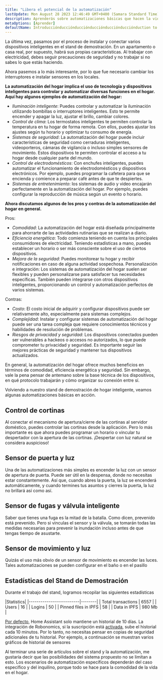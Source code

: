 ```yaml
---
title: "Libera el potencial de la automatización"
lastUpdate: Mon August 28 2023 12:46:49 GMT+0400 (Samara Standard Time)
description: Aprenderás sobre automatizaciones básicas que hacen la vida cotidiana más fácil en el ejemplo de un stand de casa inteligente.
metaOptions: [Aprender]
defaultName: Introducciónducciónducciónducciónducciónducciónduction to open source solution for private smart homes
---
```


<RoboAcademyText>La última vez, pasamos por el proceso de instalar y conectar varios dispositivos inteligentes en el stand de demostración. En un apartamento o casa real, por supuesto, habrá sus propias características. Al trabajar con electricidad, debes seguir precauciones de seguridad y no trabajar si no sabes lo que estás haciendo.

Ahora pasemos a lo más interesante, por lo que fue necesario cambiar los interruptores e instalar sensores en los locales.</RoboAcademyText>

**La automatización del hogar implica el uso de tecnología y dispositivos inteligentes para controlar y automatizar diversas funciones en el hogar. Aquí hay algunos ejemplos de automatización del hogar:**

* *Iluminación inteligente*: Puedes controlar y automatizar la iluminación utilizando bombillas o interruptores inteligentes. Esto te permite encender y apagar la luz, ajustar el brillo, cambiar colores.
* *Control de clima*: Los termostatos inteligentes te permiten controlar la temperatura en tu hogar de forma remota. Con ellos, puedes ajustar los ajustes según tu horario y optimizar tu consumo de energía.
* *Sistemas de seguridad*: La automatización del hogar puede incluir características de seguridad como cerraduras inteligentes, videoporteros, cámaras de vigilancia o incluso simples sensores de movimiento. Estos dispositivos te permiten controlar el acceso a tu hogar desde cualquier parte del mundo.
* *Control de electrodomésticos*: Con enchufes inteligentes, puedes automatizar el funcionamiento de electrodomésticos y dispositivos electrónicos. Por ejemplo, puedes programar la cafetera para que se encienda y comience a preparar café antes de que te despiertes.
* *Sistemas de entretenimiento*: los sistemas de audio y video encajarán perfectamente en la automatización del hogar. Por ejemplo, puedes configurar la reproducción de música según un evento o horario.

**Ahora discutamos algunos de los pros y contras de la automatización del hogar en general.**

Pros:

* *Comodidad*: La automatización del hogar está diseñada principalmente para ahorrarte de las actividades rutinarias que se realizan a diario.
* *Eficiencia energética*: Todo comienza teniendo en cuenta los principales consumidores de electricidad. Teniendo estadísticas a mano, puedes establecer un horario o ser más consciente sobre el uso de ciertos dispositivos.
* *Mejora de la seguridad*: Puedes monitorear tu hogar y recibir notificaciones en caso de alguna actividad sospechosa.
Personalización e integración: Los sistemas de automatización del hogar suelen ser flexibles y pueden personalizarse para satisfacer tus necesidades específicas. También pueden integrarse con otros dispositivos inteligentes, proporcionando un control y automatización perfectos de varios sistemas.

Contras:

* *Costo*: El costo inicial de adquirir y configurar dispositivos puede ser relativamente alto, especialmente para sistemas complejos.
* *Complejidad*: Instalar y configurar sistemas de automatización del hogar puede ser una tarea compleja que requiere conocimientos técnicos y habilidades de resolución de problemas.
* *Riesgos de privacidad y seguridad*: Los dispositivos conectados pueden ser vulnerables a hackeos o accesos no autorizados, lo que puede comprometer tu privacidad y seguridad. Es importante seguir las mejores prácticas de seguridad y mantener tus dispositivos actualizados.

En general, la automatización del hogar ofrece muchos beneficios en términos de comodidad, eficiencia energética y seguridad. Sin embargo, vale la pena pensar de antemano sobre la base técnica de los dispositivos, en qué protocolo trabajarán y cómo organizar su conexión entre sí.

Volviendo a nuestro stand de demostración de hogar inteligente, veamos algunas automatizaciones básicas en acción.

## Control de cortinas

<LessonVideo :videos="[{src: 'https://crustipfs.info/ipfs/QmRMibK3Huppxfhvjk3Hs5NBn4ndFoxHHA2mJn22URnwf4', type: 'webm'}]" cover="smart-home-intro/assembling-smart-home-board-1.png" />

Al conectar el mecanismo de apertura/cierre de las cortinas al servidor doméstico, puedes controlar las cortinas desde la aplicación. Pero lo más importante es que ahora puedes programar un horario o vincular tu despertador con la apertura de las cortinas. ¡Despertar con luz natural se considera auspicioso!

## Sensor de puerta y luz

<LessonVideo :videos="[{src: 'https://crustipfs.info/ipfs/QmR1WHAAdmPxSP2neFV8VhqFShbeVaYUsNLQ7n9Exh3JUz', type: 'webm'}]" cover="smart-home-intro/assembling-smart-home-board-1.png" />

Una de las automatizaciones más simples es encender la luz con un sensor de apertura de puerta. Puede ser útil en la despensa, donde no necesitas estar constantemente. Así que, cuando abres la puerta, la luz se encenderá automáticamente, y cuando termines tus asuntos y cierres la puerta, la luz no brillará así como así.

## Sensor de fugas y válvula inteligente

<LessonVideo :videos="[{src: 'https://crustipfs.info/ipfs/QmVEdwbE1wagebNybfneGKWpAPp3fyXBNnFRt2vduyMSCP', type: 'webm'}]" cover="smart-home-intro/assembling-smart-home-board-1.png" />

Saber que tienes una fuga es la mitad de la batalla. Como dicen, prevenido está prevenido. Pero si vinculas el sensor y la válvula, se tomarán todas las medidas necesarias para prevenir la inundación incluso antes de que tengas tiempo de asustarte.

## Sensor de movimiento y luz

<LessonVideo :videos="[{src: 'https://crustipfs.info/ipfs/QmWMAC3dUvuUg6Zxszoe3aJDatPCaw48QVSyujWyrhKJih', type: 'webm'}]" cover="smart-home-intro/assembling-smart-home-board-1.png" />

Quizás el uso más obvio de un sensor de movimiento es encender las luces. Tales automatizaciones se pueden configurar en el baño o en el pasillo

## Estadísticas del Stand de Demostración

Durante el trabajo del stand, logramos recopilar las siguientes estadísticas

|Statistics|
|--------------------------|--------|
| Total transactions       | 6557   |
| Users                    | 16     |
| Logins                   | 50     |
| Pinned files in IPFS     | 58     |
| Data in IPFS             | 980 Mb |

[Por defecto](https://www.home-assistant.io/integrations/recorder/), Home Assistant solo mantiene un historial de 10 días. La integración de Robonomics, si la suscripción está [activada](https://dapp.robonomics.network/#/rws-activate), sube el historial cada 10 minutos. Por lo tanto, no necesitas pensar en copias de seguridad adicionales de tu historial. Por ejemplo, a continuación se muestran varios gráficos de historial de sensores

<LessonImages figure figureCaption="Image 1. Turn on the boiler button" src="smart-home-intro/unleash-boiler.png" alt="Image 1. Turn on the boiler button"/>

<LessonImages figure figureCaption="Image 2. Temperature sensor" src="smart-home-intro/unleash-temperature.png" alt="Image 2. Temperature sensor"/>

<LessonImages figure figureCaption="Image 3. Humidity sensor" src="smart-home-intro/unleash-humidity.png" alt="Image 3. Humidity sensor"/>

Al terminar una serie de artículos sobre el stand y la automatización, me gustaría decir que las posibilidades del sistema propuesto no se limitan a esto. Los escenarios de automatización específicos dependerán del caso específico y del inquilino, porque todo se hace para la comodidad de la vida en el hogar.
